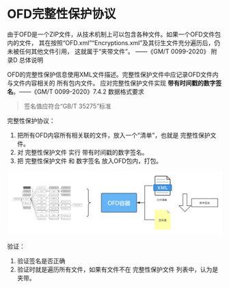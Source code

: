 # OFD完整性保护协议

由于OFD是一个ZIP文件，从技术机制上可以包含各种文件。如果一个OFD文件包内的文件，
其在按照“OFD.xml”“Encryptions.xml”及其衍生文件充分遍历后，仍未被任何其他文件引用，
这就属于“夹带文件”。 ——《GM/T 0099-2020》 附录D 总体说明

OFD的完整性保护信息使用XML文件描述。完整性保护文件中应记录OFD文件内与文件内容相关的
所有包内文件。
应对完整性保护文件实现 **带有时间戳的数字签名**。——《GM/T 0099-2020》7.4.2 数据格式要求

> 签名值应符合“GB/T 35275”标准

完整性保护协议：

1. 把所有OFD内容所有相关联的文件，放入一个“清单”，也就是 完整性保护文件。
2. 对 完整性保护文件 实行 带有时间戳的数字签名。
3. 把 完整性保护文件 和 数字签名 放入OFD包内，打包。

![防止夹带](../img/防止夹带.png)

验证：

1. 验证签名是否正确
2. 验证时就是遍历所有文件，如果有文件不在 完整性保护文件 列表中，认为是夹带。